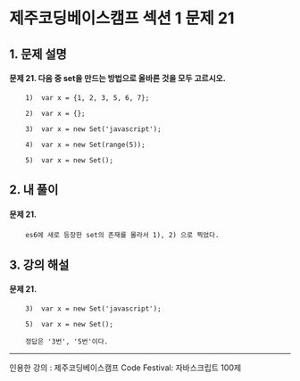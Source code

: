 # 제주코딩베이스캠프 섹션 1 문제 21

## 1. 문제 설명

#### 문제 21. 다음 중 set을 만드는 방법으로 올바른 것을 모두 고르시오.        

        1)  var x = {1, 2, 3, 5, 6, 7};
          
        2)  var x = {};
          
        3)  var x = new Set('javascript');
          
        4)  var x = new Set(range(5));
          
        5)  var x = new Set();

## 2. 내 풀이

#### 문제 21.
        es6에 새로 등장한 set의 존재를 몰라서 1), 2) 으로 찍었다. 

## 3. 강의 해설

#### 문제 21.

        3)  var x = new Set('javascript');
    
        5)  var x = new Set();

        정답은 '3번', '5번'이다.

***

인용한 강의 : 제주코딩베이스캠프 Code Festival: 자바스크립트 100제
